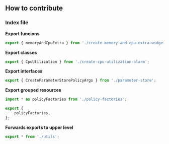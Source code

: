 
How to contribute
-----------------

### Index file

**Export funcions**
  
```typescript
export { memoryAndCpuExtra } from './create-memory-and-cpu-extra-widgets';
```

**Export classes**

```typescript
export { CpuUtilization } from './create-cpu-utilization-alarm';
```

**Export interfaces**

```typescript
export { CreateParameterStorePolicyArgs } from './parameter-store';
```

**Export grouped resources**

```typescript
import * as policyFactories from './policy-factories';

export {
    policyFactories,
};
```

**Forwards exports to upper level**

```typescript
export * from './utils';
```
